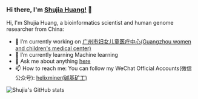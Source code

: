 ### Hi there, I'm [Shujia Huang!](https://www.zhihu.com/people/yellowtree) 👋

<!--
**ShujiaHuang/ShujiaHuang** is a ✨ _special_ ✨ repository because its `README.md` (this file) appears on your GitHub profile.

- 🔭 I’m currently working on ...
- 🌱 I’m currently learning ...
- 👯 I’m looking to collaborate on ...
- 🤔 I’m looking for help with ...
- 💬 Ask me about ...
- 📫 How to reach me: ...
- 😄 Pronouns: ...
- ⚡ Fun fact: ...
-->

Hi, I'm Shujia Huang, a bioinformatics scientist and human genome researcher from China:

- 🔭 I’m currently working on [广州市妇女儿童医疗中心(Guangzhou women and children's medical center)](http://www.gzfezx.com/)
- 🌱 I’m currently learning Machine learning
- 💬 Ask me about anything [here](https://github.com/ShujiaHuang/ShujiaHuang/issues)
- 📫 How to reach me: You can follow my WeChat Official Accounts(微信公众号): [helixminer(碱基矿工)](https://mp.weixin.qq.com/mp/profile_ext?action=home&__biz=MzAxOTUxOTM0Nw==&scene=123#wechat_redirect)

![Shujia's GitHub stats](https://github-readme-stats.vercel.app/api?username=ShujiaHuang&show_icons=true&theme=tokyonight)
